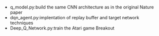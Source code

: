 - q_model.py:build the same CNN architecture as in the original Nature paper
- dqn_agent.py:implentation of replay buffer and target network techniques
- Deep_Q_Network.py:train the Atari game Breakout 

